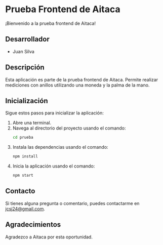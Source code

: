 # Prueba Frontend de Aitaca

¡Bienvenido a la prueba frontend de Aitaca!

## Desarrollador
- Juan Silva

## Descripción
Esta aplicación es parte de la prueba frontend de Aitaca. Permite realizar mediciones con anillos utilizando una moneda y la palma de la mano.

## Inicialización
Sigue estos pasos para inicializar la aplicación:

1. Abre una terminal.
2. Navega al directorio del proyecto usando el comando:
   ```bash
   cd prueba
3. Instala las dependencias usando el comando:
   ```bash
   npm install
4. Inicia la aplicación usando el comando:
   ```bash
   npm start

## Contacto

Si tienes alguna pregunta o comentario, puedes contactarme en jcsj24@gmail.com.

## Agradecimientos

Agradezco a Aitaca por esta oportunidad.

